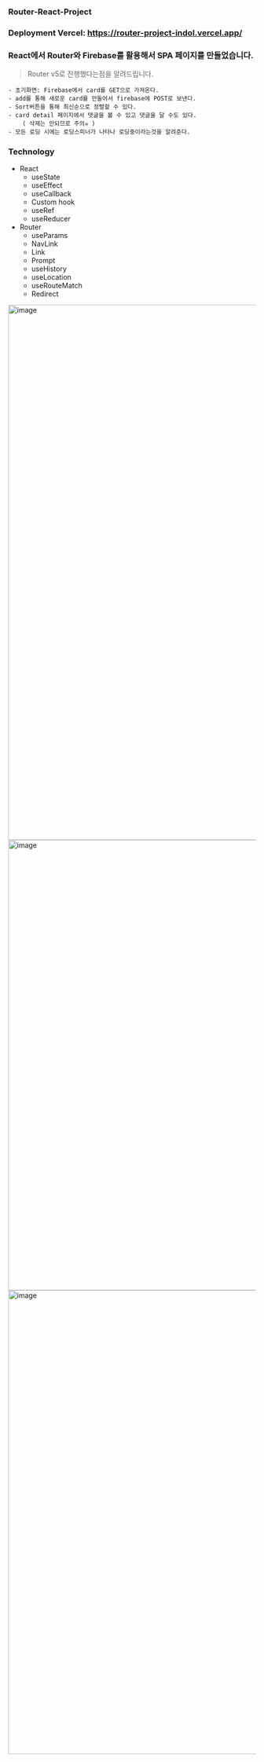 ### Router-React-Project

### Deployment Vercel: https://router-project-indol.vercel.app/

### React에서 Router와 Firebase를 활용해서 SPA 페이지를 만들었습니다.

> Router v5로 진행했다는점을 알려드립니다.

```
- 초기화면: Firebase에서 card를 GET으로 가져온다.
- add를 통해 새로운 card를 만들어서 firebase에 POST로 보낸다.
- Sort버튼을 통해 최신순으로 정렬할 수 있다.
- card detail 페이지에서 댓글을 볼 수 있고 댓글을 달 수도 있다. 
    ( 삭제는 안되므로 주의☠️ )
- 모든 로딩 시에는 로딩스피너가 나타나 로딩중이라는것을 알려준다.
```
### Technology
- React
    - useState
    - useEffect
    - useCallback
    - Custom hook
    - useRef
    - useReducer
- Router
    - useParams
    - NavLink
    - Link
    - Prompt
    - useHistory
    - useLocation
    - useRouteMatch
    - Redirect

<img width="1090" alt="image" src="https://user-images.githubusercontent.com/96061695/182017971-19f97030-10ed-435c-a564-accc20ff9be2.png">

<img width="917" alt="image" src="https://user-images.githubusercontent.com/96061695/182017996-2050720a-7d50-45ac-8ae3-5530c5395a31.png">

<img width="945" alt="image" src="https://user-images.githubusercontent.com/96061695/182018014-0a89a962-4ab7-4eca-ab3d-9c08100c7ed6.png">

